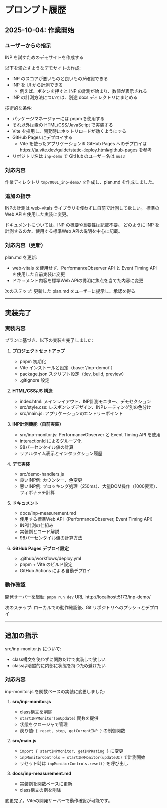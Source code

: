 # プロンプト履歴

## 2025-10-04: 作業開始

### ユーザーからの指示

INP を試すためのデモサイトを作成する

以下を満たすようなデモサイトの作成:

- INP のスコアが悪いものと良いものが確認できる
- INP を UI から計測できる
  - 例えば、ボタンを押すと INP の計測が始まり、数値が表示される
- INP の計測方法については、別途 docs ディレクトリにまとめる

技術的な条件:
- パッケージマネージャーには pnpm を使用する
- それ以外は素の HTML/CSS/JavaScript で実装する
- Vite を採用し、開発時にホットリロードが効くようにする
- GitHub Pages にデプロイする
  - Vite を使ったアプリケーションの GitHub Pages へのデプロイは https://ja.vite.dev/guide/static-deploy.html#github-pages を参考
- リポジトリ名は `inp-demo` で GitHub のユーザー名は `nus3`

### 対応内容

作業ディレクトリ `tmp/0001_inp-demo/` を作成し、plan.md を作成しました。

### 追加の指示

INPの計測は web-vitals ライブラリを使わずに自前で計測して欲しい。
標準のWeb APIを使用した実装に変更。

ドキュメントについては、INP の概要や重要性は記載不要。
どのように INP を計測するのか、使用する標準Web APIの説明を中心に記載。

### 対応内容（更新）

plan.md を更新:
- web-vitals を使用せず、PerformanceObserver API と Event Timing API を使用した自前実装に変更
- ドキュメント内容を標準Web APIの説明に焦点を当てた内容に変更

次のステップ: 更新した plan.md をユーザーに提示し、承認を得る

---

## 実装完了

### 実装内容

プランに基づき、以下の実装を完了しました:

1. **プロジェクトセットアップ**
   - pnpm 初期化
   - Vite インストールと設定（base: '/inp-demo/'）
   - package.json スクリプト設定（dev, build, preview）
   - .gitignore 設定

2. **HTML/CSS/JS 構造**
   - index.html: メインレイアウト、INP計測モニター、デモセクション
   - src/style.css: レスポンシブデザイン、INPレーティング別の色分け
   - src/main.js: アプリケーションのエントリーポイント

3. **INP計測機能（自前実装）**
   - src/inp-monitor.js: PerformanceObserver と Event Timing API を使用
   - interactionId によるグループ化
   - 98パーセンタイル値の計算
   - リアルタイム表示とインタラクション履歴

4. **デモ実装**
   - src/demo-handlers.js
   - 良いINP例: カウンター、色変更
   - 悪いINP例: ブロッキング処理（250ms）、大量DOM操作（1000要素）、フィボナッチ計算

5. **ドキュメント**
   - docs/inp-measurement.md
   - 使用する標準Web API（PerformanceObserver, Event Timing API）
   - INP計測の仕組み
   - 実装例とコード解説
   - 98パーセンタイル値の計算方法

6. **GitHub Pages デプロイ設定**
   - .github/workflows/deploy.yml
   - pnpm + Vite のビルド設定
   - GitHub Actions による自動デプロイ

### 動作確認

開発サーバーを起動: `pnpm run dev`
URL: http://localhost:5173/inp-demo/

次のステップ: ローカルでの動作確認後、Git リポジトリへのプッシュとデプロイ

---

## 追加の指示

src/inp-monitor.js について:
- class構文を使わずに関数だけで実装して欲しい
- classは暗黙的に内部に状態を持つため避けたい

### 対応内容

inp-monitor.js を関数ベースの実装に変更しました:

1. **src/inp-monitor.js**
   - class構文を削除
   - `startINPMonitor(onUpdate)` 関数を提供
   - 状態をクロージャで管理
   - 戻り値: `{ reset, stop, getCurrentINP }` の制御関数

2. **src/main.js**
   - `import { startINPMonitor, getINPRating }` に変更
   - `inpMonitorControls = startINPMonitor(updateUI)` で計測開始
   - リセット時は `inpMonitorControls.reset()` を呼び出し

3. **docs/inp-measurement.md**
   - 実装例を関数ベースに更新
   - class構文の例を削除

変更完了。Viteの開発サーバーで動作確認が可能です。

